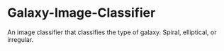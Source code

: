 # Galaxy-Image-Classifier
An image classifier that classifies the type of galaxy. Spiral, elliptical, or irregular.
